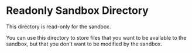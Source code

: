 # Readonly Sandbox Directory

This directory is read-only for the sandbox.

You can use this directory to store files that you want to be available to the sandbox, but that you don't want to be modified by the sandbox.